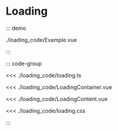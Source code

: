 # Loading

::: demo

./loading_code/Example.vue

:::

::: code-group

<<< ./loading_code/loading.ts

<<< ./loading_code/LoadingContainer.vue

<<< ./loading_code/LoadingContent.vue

<<< ./loading_code/loading.css

:::
